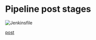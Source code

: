 # Pipeline post stages


![Jenkinsfile](examples/d/Jenkinsfile)

[post](https://jenkins.io/doc/book/pipeline/syntax/#post)


